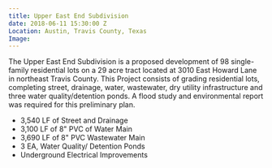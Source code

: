 ```yaml
---
title: Upper East End Subdivision
date: 2018-06-11 15:30:00 Z
Location: Austin, Travis County, Texas
Image: 
---
```


The Upper East End Subdivision is a proposed development of 98 single-family residential lots on a 29 acre tract located at 3010 East Howard Lane in northeast Travis County. This Project consists of grading residential lots, completing street, drainage, water, wastewater, dry utility infrastructure and three water quality/detention ponds. A flood study and environmental report was required for this preliminary plan.
* 3,540 LF of Street and Drainage
* 3,100 LF of 8" PVC of Water Main
* 3,690 LF of 8" PVC Wastewater Main
* 3 EA, Water Quality/ Detention Ponds
* Underground Electrical Improvements